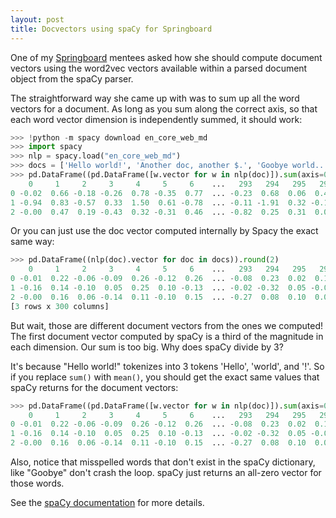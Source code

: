 ```yaml
---
layout: post
title: Docvectors using spaCy for Springboard
---
```


One of my [Springboard](springboard.com) mentees asked how she should compute document vectors using the word2vec vectors available within a parsed document object from the spaCy parser.

The straightforward way she came up with was to sum up all the word vectors for a document. As long as you sum along the correct axis, so that each word vector dimension is independently summed, it should work:

```python
>>> !python -m spacy download en_core_web_md
>>> import spacy
>>> nlp = spacy.load("en_core_web_md")
>>> docs = ['Hello world!', 'Another doc, another $.', 'Goobye world...']
>>> pd.DataFrame((pd.DataFrame([w.vector for w in nlp(doc)]).sum(axis=0) for doc in docs))
    0     1     2     3     4     5     6    ...   293   294   295   296   297   298   299
0 -0.02  0.66 -0.18 -0.26  0.78 -0.35  0.77  ... -0.23  0.68  0.06  0.40  0.06 -0.58  0.60
1 -0.94  0.83 -0.57  0.33  1.50  0.61 -0.78  ... -0.11 -1.91  0.32 -0.19 -0.38 -1.28 -0.33
2 -0.00  0.47  0.19 -0.43  0.32 -0.31  0.46  ... -0.82  0.25  0.31  0.05  0.07  0.05  0.24
```

Or you can just use the doc vector computed internally by Spacy the exact same way:

```python
>>> pd.DataFrame((nlp(doc).vector for doc in docs)).round(2)
    0     1     2     3     4     5     6    ...   293   294   295   296   297   298   299
0 -0.01  0.22 -0.06 -0.09  0.26 -0.12  0.26  ... -0.08  0.23  0.02  0.13  0.02 -0.19  0.20
1 -0.16  0.14 -0.10  0.05  0.25  0.10 -0.13  ... -0.02 -0.32  0.05 -0.03 -0.06 -0.21 -0.06
2 -0.00  0.16  0.06 -0.14  0.11 -0.10  0.15  ... -0.27  0.08  0.10  0.02  0.02  0.02  0.08
[3 rows x 300 columns]
```

But wait, those are different document vectors from the ones we computed! The first document vector computed by spaCy is a third of the magnitude in each dimension. Our sum is too big. Why does spaCy divide by 3?

It's because "Hello world!" tokenizes into 3 tokens 'Hello', 'world', and '!'. So if you replace `sum()` with `mean()`, you should get the exact same values that spaCy returns for the document vectors:


```python
>>> pd.DataFrame((pd.DataFrame([w.vector for w in nlp(doc)]).sum(axis=0) for doc in docs))
    0     1     2     3     4     5     6    ...   293   294   295   296   297   298   299
0 -0.01  0.22 -0.06 -0.09  0.26 -0.12  0.26  ... -0.08  0.23  0.02  0.13  0.02 -0.19  0.20
1 -0.16  0.14 -0.10  0.05  0.25  0.10 -0.13  ... -0.02 -0.32  0.05 -0.03 -0.06 -0.21 -0.06
2 -0.00  0.16  0.06 -0.14  0.11 -0.10  0.15  ... -0.27  0.08  0.10  0.02  0.02  0.02  0.08
```

Also, notice that misspelled words that don't exist in the spaCy dictionary, like "Goobye" don't crash the loop. spaCy just returns an all-zero vector for those words.

See the [spaCy documentation](https://spacy.io/usage/vectors-similarity) for more details.

